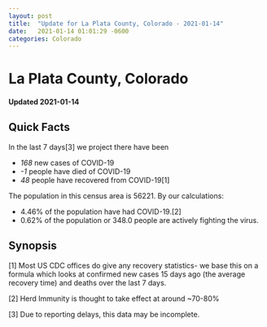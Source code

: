 ```yaml
---
layout: post
title:  "Update for La Plata County, Colorado - 2021-01-14"
date:   2021-01-14 01:01:29 -0600
categories: Colorado
---
```


# La Plata County, Colorado
#### Updated 2021-01-14

## Quick Facts

In the last 7 days[3] we project there have been
- *168* new cases of COVID-19
- *-1* people have died of COVID-19
- *48* people have recovered from COVID-19[1]

The population in this census area is 56221. By our calculations:
- 4.46% of the population have had COVID-19.[2]
- 0.62% of the population or 348.0 people are actively fighting the virus.

## Synopsis




[1] Most US CDC offices do give any recovery statistics- we base this on a formula which looks at confirmed new cases
15 days ago (the average recovery time) and deaths over the last 7 days.

[2] Herd Immunity is thought to take effect at around ~70-80%

[3] Due to reporting delays, this data may be incomplete.
 
    